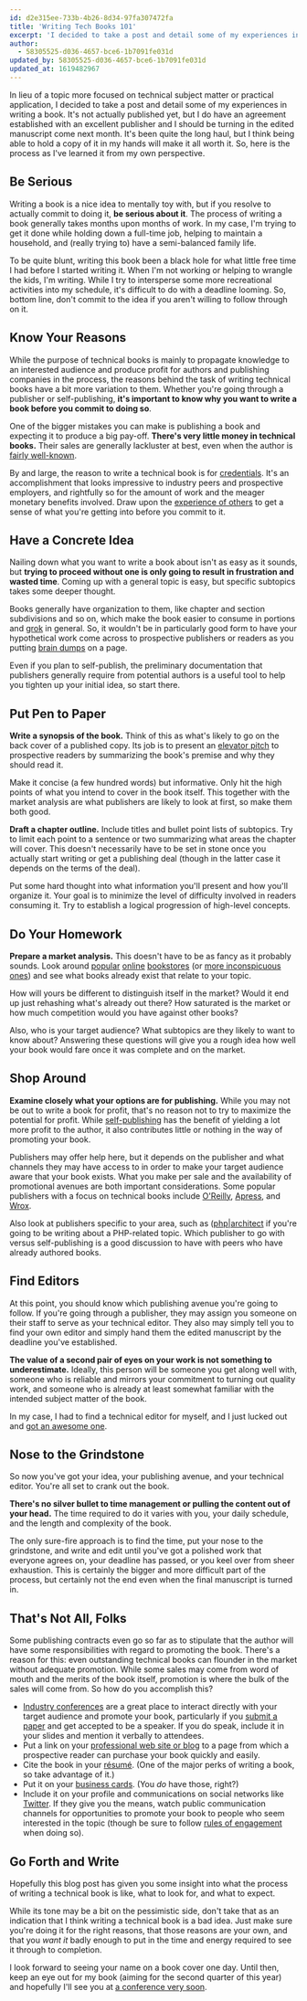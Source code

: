 ```yaml
---
id: d2e315ee-733b-4b26-8d34-97fa307472fa
title: 'Writing Tech Books 101'
excerpt: 'I decided to take a post and detail some of my experiences in writing a book.'
author:
  - 58305525-d036-4657-bce6-1b7091fe031d
updated_by: 58305525-d036-4657-bce6-1b7091fe031d
updated_at: 1619482967
---
```

In lieu of a topic more focused on technical subject matter or practical application, I decided to take a post and detail some of my experiences in writing a book. It's not actually published yet, but I do have an agreement established with an excellent publisher and I should be turning in the edited manuscript come next month. It's been quite the long haul, but I think being able to hold a copy of it in my hands will make it all worth it. So, here is the process as I've learned it from my own perspective.

## Be Serious

Writing a book is a nice idea to mentally toy with, but if you resolve to actually commit to doing it, **be serious about it**. The process of writing a book generally takes months upon months of work. In my case, I'm trying to get it done while holding down a full-time job, helping to maintain a household, and (really trying to) have a semi-balanced family life.

To be quite blunt, writing this book been a black hole for what little free time I had before I started writing it. When I'm not working or helping to wrangle the kids, I'm writing. While I try to intersperse some more recreational activities into my schedule, it's difficult to do with a deadline looming. So, bottom line, don't commit to the idea if you aren't willing to follow through on it.

## Know Your Reasons

While the purpose of technical books is mainly to propagate knowledge to an interested audience and produce profit for authors and publishing companies in the process, the reasons behind the task of writing technical books have a bit more variation to them. Whether you're going through a publisher or self-publishing, **it's important to know why you want to write a book before you commit to doing so**.

One of the bigger mistakes you can make is publishing a book and expecting it to produce a big pay-off. **There's very little money in technical books.** Their sales are generally lackluster at best, even when the author is [fairly well-known](http://ejohn.org/blog/programming-book-profits/).

By and large, the reason to write a technical book is for [credentials](http://en.wikipedia.org/wiki/Credential). It's an accomplishment that looks impressive to industry peers and prospective employers, and rightfully so for the amount of work and the meager monetary benefits involved. Draw upon the [experience of others](http://travisswicegood.com/2010/08/25/pragmatic-guide-to-git/) to get a sense of what you're getting into before you commit to it.

## Have a Concrete Idea

Nailing down what you want to write a book about isn't as easy as it sounds, but **trying to proceed without one is only going to result in frustration and wasted time**. Coming up with a general topic is easy, but specific subtopics takes some deeper thought.

Books generally have organization to them, like chapter and section subdivisions and so on, which make the book easier to consume in portions and [grok](http://en.wiktionary.org/wiki/grok#Verb) in general. So, it wouldn't be in particularly good form to have your hypothetical work come across to prospective publishers or readers as you putting [brain dumps](http://en.wikipedia.org/wiki/Brain_dump) on a page.

Even if you plan to self-publish, the preliminary documentation that publishers generally require from potential authors is a useful tool to help you tighten up your initial idea, so start there.

## Put Pen to Paper

**Write a synopsis of the book.** Think of this as what's likely to go on the back cover of a published copy. Its job is to present an [elevator pitch](http://en.wikipedia.org/wiki/Elevator_pitch) to prospective readers by summarizing the book's premise and why they should read it.

Make it concise (a few hundred words) but informative. Only hit the high points of what you intend to cover in the book itself. This together with the market analysis are what publishers are likely to look at first, so make them both good.

**Draft a chapter outline.** Include titles and bullet point lists of subtopics. Try to limit each point to a sentence or two summarizing what areas the chapter will cover. This doesn't necessarily have to be set in stone once you actually start writing or get a publishing deal (though in the latter case it depends on the terms of the deal).

Put some hard thought into what information you'll present and how you'll organize it. Your goal is to minimize the level of difficulty involved in readers consuming it. Try to establish a logical progression of high-level concepts.

## Do Your Homework

**Prepare a market analysis.** This doesn't have to be as fancy as it probably sounds. Look around [popular](http://www.amazon.com) [online](http://www.barnesandnoble.com) [bookstores](http://www.booksamillion.com) (or [more inconspicuous ones](http://www.booksxyz.com)) and see what books already exist that relate to your topic.

How will yours be different to distinguish itself in the market? Would it end up just rehashing what's already out there? How saturated is the market or how much competition would you have against other books?

Also, who is your target audience? What subtopics are they likely to want to know about? Answering these questions will give you a rough idea how well your book would fare once it was complete and on the market.

## Shop Around

**Examine closely what your options are for publishing.** While you may not be out to write a book for profit, that's no reason not to try to maximize the potential for profit. While [self-publishing](http://www.lulu.com) has the benefit of yielding a lot more profit to the author, it also contributes little or nothing in the way of promoting your book.

Publishers may offer help here, but it depends on the publisher and what channels they may have access to in order to make your target audience aware that your book exists. What you make per sale and the availability of promotional avenues are both important considerations. Some popular publishers with a focus on technical books include [O'Reilly](http://oreilly.com), [Apress](http://www.apress.com), and [Wrox](http://www.wrox.com/WileyCDA/).

Also look at publishers specific to your area, such as ([php|architect](http://www.phparch.com/c/phpa/books) if you're going to be writing about a PHP-related topic. Which publisher to go with versus self-publishing is a good discussion to have with peers who have already authored books.

## Find Editors

At this point, you should know which publishing avenue you're going to follow. If you're going through a publisher, they may assign you someone on their staff to serve as your technical editor. They also may simply tell you to find your own editor and simply hand them the edited manuscript by the deadline you've established.

**The value of a second pair of eyes on your work is not something to underestimate.** Ideally, this person will be someone you get along well with, someone who is reliable and mirrors your commitment to turning out quality work, and someone who is already at least somewhat familiar with the intended subject matter of the book.

In my case, I had to find a technical editor for myself, and I just lucked out and [got an awesome one](http://luke.giuliani.com.au).

## Nose to the Grindstone

So now you've got your idea, your publishing avenue, and your technical editor. You're all set to crank out the book.

**There's no silver bullet to time management or pulling the content out of your head.** The time required to do it varies with you, your daily schedule, and the length and complexity of the book.

The only sure-fire approach is to find the time, put your nose to the grindstone, and write and edit until you've got a polished work that everyone agrees on, your deadline has passed, or you keel over from sheer exhaustion. This is certainly the bigger and more difficult part of the process, but certainly not the end even when the final manuscript is turned in.

## That's Not All, Folks

Some publishing contracts even go so far as to stipulate that the author will have some responsibilities with regard to promoting the book. There's a reason for this: even outstanding technical books can flounder in the market without adequate promotion. While some sales may come from word of mouth and the merits of the book itself, promotion is where the bulk of the sales will come from. So how do you accomplish this?

* [Industry conferences](http://joind.in) are a great place to interact directly with your target audience and promote your book, particularly if you [submit a paper](http://www.lornajane.net/posts/2008/How-to-Submit-a-Conference-Talk) and get accepted to be a speaker. If you do speak, include it in your slides and mention it verbally to attendees.
* Put a link on your [professional web site or blog](https://matthewturland.com) to a page from which a prospective reader can purchase your book quickly and easily.
* Cite the book in your [résumé](https://github.com/elazar/resume). (One of the major perks of writing a book, so take advantage of it.)
* Put it on your [business cards](http://www.moo.com). (You *do* have those, right?)
* Include it on your profile and communications on social networks like [Twitter](http://twitter.com). If they give you the means, watch public communication channels for opportunities to promote your book to people who seem interested in the topic (though be sure to follow [rules of engagement](http://blog.calevans.com/2009/02/19/five-twitter-rules-of-engagement) when doing so).

## Go Forth and Write

Hopefully this blog post has given you some insight into what the process of writing a technical book is like, what to look for, and what to expect.

While its tone may be a bit on the pessimistic side, don't take that as an indication that I think writing a technical book is a bad idea. Just make sure you're doing it for the right reasons, that those reasons are your own, and that you *want it* badly enough to put in the time and energy required to see it through to completion.

I look forward to seeing your name on a book cover one day. Until then, keep an eye out for my book (aiming for the second quarter of this year) and hopefully I'll see you at [a conference very soon](https://tek.phparch.com/).